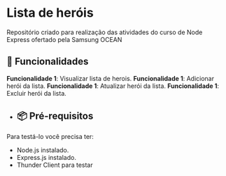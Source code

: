 # Lista de heróis
Repositório criado para realização das atividades do curso de Node Express ofertado pela Samsung OCEAN

## 🚀 Funcionalidades

**Funcionalidade 1**: Visualizar lista de herois.
**Funcionalidade 1**: Adicionar herói da lista.
**Funcionalidade 1**: Atualizar herói da lista.
**Funcionalidade 1**: Excluir herói da lista.

- ## 📦 Pré-requisitos
Para testá-lo você precisa ter: 
- Node.js instalado.
- Express.js instalado.
- Thunder Client para testar
